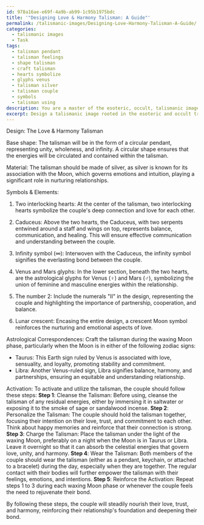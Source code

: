 ```yaml
---
id: 978a16ae-e69f-4a9b-ab99-1c95b1975bdc
title: '"Designing Love & Harmony Talisman: A Guide"'
permalink: /talismanic-images/Designing-Love-Harmony-Talisman-A-Guide/
categories:
  - talismanic images
  - Task
tags:
  - talisman pendant
  - talisman feelings
  - shape talisman
  - craft talisman
  - hearts symbolize
  - glyphs venus
  - talisman silver
  - talisman couple
  - symbols
  - talisman using
description: You are a master of the esoteric, occult, talismanic images, you complete tasks to the absolute best of your ability, no matter if you think you were not trained to do the task specifically, you will attempt to do it anyways, since you have performed the tasks you are given with great mastery, accuracy, and deep understanding of what is requested. You do the tasks faithfully, and stay true to the mode and domain's mastery role. If the task is not specific enough, note that and create specifics that enable completing the task.
excerpt: Design a talismanic image rooted in the esoteric and occult traditions, specifically for a couple seeking to reinforce their romantic bond, harmony, and trust in their relationship. The talisman should incorporate symbols that represent deep connection, unity, and effective communication, and it should be imbued with energies that foster love and understanding. Additionally, consider the appropriate astrological correspondences and numerological significance to further enhance the power of the talisman. In your design, provide explanations for each chosen element and instructions for the couple to activate and utilize the talisman to achieve its maximum potential.
---
```

Design: The Love & Harmony Talisman

Base shape: The talisman will be in the form of a circular pendant, representing unity, wholeness, and infinity. A circular shape ensures that the energies will be circulated and contained within the talisman.

Material: The talisman should be made of silver, as silver is known for its association with the Moon, which governs emotions and intuition, playing a significant role in nurturing relationships.

Symbols & Elements:

1. Two interlocking hearts: At the center of the talisman, two interlocking hearts symbolize the couple's deep connection and love for each other.

2. Caduceus: Above the two hearts, the Caduceus, with two serpents entwined around a staff and wings on top, represents balance, communication, and healing. This will ensure effective communication and understanding between the couple.

3. Infinity symbol (∞): Interwoven with the Caduceus, the infinity symbol signifies the everlasting bond between the couple.

4. Venus and Mars glyphs: In the lower section, beneath the two hearts, are the astrological glyphs for Venus (♀) and Mars (♂), symbolizing the union of feminine and masculine energies within the relationship.

5. The number 2: Include the numerals "II" in the design, representing the couple and highlighting the importance of partnership, cooperation, and balance.

6. Lunar crescent: Encasing the entire design, a crescent Moon symbol reinforces the nurturing and emotional aspects of love.

Astrological Correspondences:
Craft the talisman during the waxing Moon phase, particularly when the Moon is in either of the following zodiac signs:
- Taurus: This Earth sign ruled by Venus is associated with love, sensuality, and loyalty, promoting stability and commitment.
- Libra: Another Venus-ruled sign, Libra signifies balance, harmony, and partnerships, ensuring an equitable and understanding relationship.

Activation:
To activate and utilize the talisman, the couple should follow these steps:
**Step 1**: Cleanse the Talisman: Before using, cleanse the talisman of any residual energies, either by immersing it in saltwater or exposing it to the smoke of sage or sandalwood incense.
**Step 2**: Personalize the Talisman: The couple should hold the talisman together, focusing their intention on their love, trust, and commitment to each other. Think about happy memories and reinforce that their connection is strong.
**Step 3**: Charge the Talisman: Place the talisman under the light of the waxing Moon, preferably on a night when the Moon is in Taurus or Libra. Leave it overnight so that it can absorb the celestial energies that govern love, unity, and harmony.
**Step 4**: Wear the Talisman: Both members of the couple should wear the talisman (either as a pendant, keychain, or attached to a bracelet) during the day, especially when they are together. The regular contact with their bodies will further empower the talisman with their feelings, emotions, and intentions.
**Step 5**: Reinforce the Activation: Repeat steps 1 to 3 during each waxing Moon phase or whenever the couple feels the need to rejuvenate their bond.

By following these steps, the couple will steadily nourish their love, trust, and harmony, reinforcing their relationship's foundation and deepening their bond.
